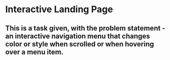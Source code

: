 # Interactive Landing Page
## This is a task given, with the problem statement - an interactive navigation menu that changes color or style when scrolled or when hovering over a menu item.
